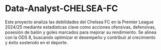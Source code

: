 # Data-Analyst-CHELSEA-FC
Este proyecto analiza las debilidades del Chelsea FC en la Premier League 2024/25 mediante estadísticas clave como acciones ofensivas, defensivas, posesión de balón y goles marcados para mejorar su rendimiento. Se alinea con la ODS 8, buscando optimizar el desempeño y contribuir al crecimiento y éxito sostenido en el deporte.
